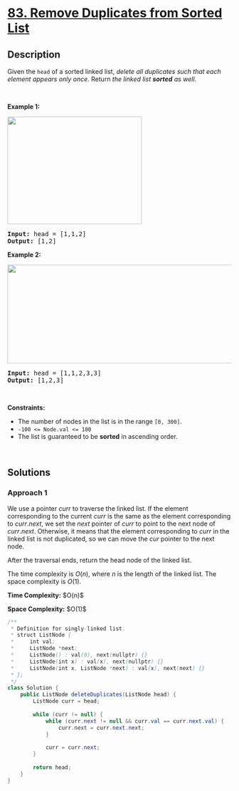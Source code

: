 # [83. Remove Duplicates from Sorted List](https://leetcode.com/problems/remove-duplicates-from-sorted-list)

## Description

<p>Given the <code>head</code> of a sorted linked list, <em>delete all duplicates such that each element appears only once</em>. Return <em>the linked list <strong>sorted</strong> as well</em>.</p>
<p>&nbsp;</p>

<p><strong class="example">Example 1:</strong></p>
<img alt="" src="https://fastly.jsdelivr.net/gh/doocs/leetcode@main/solution/0000-0099/0083.Remove%20Duplicates%20from%20Sorted%20List/images/list1.jpg" style="width: 302px; height: 242px;" />
<pre>
<strong>Input:</strong> head = [1,1,2]
<strong>Output:</strong> [1,2]
</pre>

<p><strong class="example">Example 2:</strong></p>
<img alt="" src="https://fastly.jsdelivr.net/gh/doocs/leetcode@main/solution/0000-0099/0083.Remove%20Duplicates%20from%20Sorted%20List/images/list2.jpg" style="width: 542px; height: 222px;" />
<pre>
<strong>Input:</strong> head = [1,1,2,3,3]
<strong>Output:</strong> [1,2,3]
</pre>
<p>&nbsp;</p>

<p><strong>Constraints:</strong></p>
<ul>
    <li>The number of nodes in the list is in the range <code>[0, 300]</code>.</li>
    <li><code>-100 &lt;= Node.val &lt;= 100</code></li>
    <li>The list is guaranteed to be <strong>sorted</strong> in ascending order.</li>
</ul>
<p>&nbsp;</p>

## Solutions

### **Approach 1**

We use a pointer $curr$ to traverse the linked list. If the element corresponding to the current $curr$ is the same as the element corresponding to $curr.next$, we set the $next$ pointer of $curr$ to point to the next node of $curr.next$. Otherwise, it means that the element corresponding to $curr$ in the linked list is not duplicated, so we can move the $cur$ pointer to the next node.

After the traversal ends, return the head node of the linked list.

The time complexity is $O(n)$, where $n$ is the length of the linked list. The space complexity is $O(1)$.

<p><strong>Time Complexity:</strong> $O(n)$</p>
<p><strong>Space Complexity:</strong> $O(1)$</p>

```java
/**
 * Definition for singly-linked list.
 * struct ListNode {
 *     int val;
 *     ListNode *next;
 *     ListNode() : val(0), next(nullptr) {}
 *     ListNode(int x) : val(x), next(nullptr) {}
 *     ListNode(int x, ListNode *next) : val(x), next(next) {}
 * };
 */
class Solution {
    public ListNode deleteDuplicates(ListNode head) {
        ListNode curr = head;
        
        while (curr != null) {
            while (curr.next != null && curr.val == curr.next.val) {
                curr.next = curr.next.next;
            }
            
            curr = curr.next;
        }
        
        return head;
    }
}
```

<!-- tabs:end -->